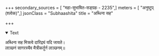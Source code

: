 +++
secondary_sources = [ "महा-सुभाषित-सङ्ग्रहः - 2235",]
meters = [ "अनुष्टुप् (श्लोक)",]
jsonClass = "Subhaashita"
title = "अब्धिना सह"

+++

<details open><summary>Text</summary>

अब्धिना सह मित्रत्वे दारिद्र्यं यदि जायते।  
लाञ्छनं सागरस्यैव मैत्रीकर्तुर्न लाञ्छनम्॥
</details>
